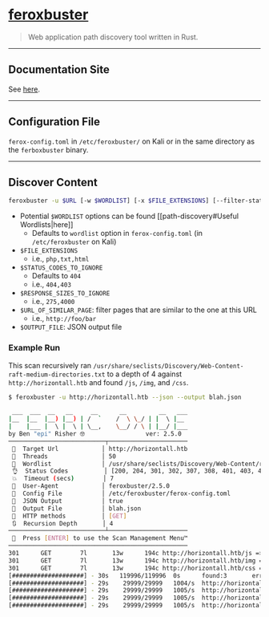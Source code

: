# [feroxbuster](https://github.com/epi052/feroxbuster)

> Web application path discovery tool written in Rust.

---

## Documentation Site

See [here](https://epi052.github.io/feroxbuster-docs/docs/).

---

## Configuration File

`ferox-config.toml` in `/etc/feroxbuster/` on Kali or in the same directory as the `ferboxbuster` binary.

---

## Discover Content

```bash
feroxbuster -u $URL [-w $WORDLIST] [-x $FILE_EXTENSIONS] [--filter-status $STATUS_CODES_TO_IGNORE] [--filter-size $RESPONSE_SIZES_TO_IGNORE] [--filter-similar-to $URL_OF_SIMILAR_PAGE] [--json --output $OUTPUT_FILE]
```

- Potential `$WORDLIST` options can be found [[path-discovery#Useful Wordlists|here]]
	- Defaults to `wordlist` option in `ferox-config.toml` (in `/etc/feroxbuster` on Kali)
- `$FILE_EXTENSIONS`
	- i.e., `php,txt,html`
- `$STATUS_CODES_TO_IGNORE`
	- Defaults to `404`
	- i.e., `404,403`
- `$RESPONSE_SIZES_TO_IGNORE`
	- i.e., `275,4000`
- `$URL_OF_SIMILAR_PAGE`: filter pages that are similar to the one at this URL
	- i.e., `http://foo/bar`
- `$OUTPUT_FILE`: JSON output file

### Example Run

This scan recursively ran `/usr/share/seclists/Discovery/Web-Content-raft-medium-directories.txt` to a depth of 4 against `http://horizontall.htb` and found `/js`, `/img`, and `/css`.

```bash
$ feroxbuster -u http://horizontall.htb --json --output blah.json

 ___  ___  __   __     __      __         __   ___
|__  |__  |__) |__) | /  `    /  \ \_/ | |  \ |__
|    |___ |  \ |  \ | \__,    \__/ / \ | |__/ |___
by Ben "epi" Risher 🤓                 ver: 2.5.0
───────────────────────────┬──────────────────────
 🎯  Target Url            │ http://horizontall.htb
 🚀  Threads               │ 50
 📖  Wordlist              │ /usr/share/seclists/Discovery/Web-Content/raft-medium-directories.txt
 👌  Status Codes          │ [200, 204, 301, 302, 307, 308, 401, 403, 405, 500]
 💥  Timeout (secs)        │ 7
 🦡  User-Agent            │ feroxbuster/2.5.0
 💉  Config File           │ /etc/feroxbuster/ferox-config.toml
 🧔  JSON Output           │ true
 💾  Output File           │ blah.json
 🏁  HTTP methods          │ [GET]
 🔃  Recursion Depth       │ 4
───────────────────────────┴──────────────────────
 🏁  Press [ENTER] to use the Scan Management Menu™
──────────────────────────────────────────────────
301      GET        7l       13w      194c http://horizontall.htb/js => http://horizontall.htb/js/
301      GET        7l       13w      194c http://horizontall.htb/img => http://horizontall.htb/img/
301      GET        7l       13w      194c http://horizontall.htb/css => http://horizontall.htb/css/
[####################] - 30s   119996/119996  0s      found:3       errors:0
[####################] - 29s    29999/29999   1004/s  http://horizontall.htb
[####################] - 29s    29999/29999   1005/s  http://horizontall.htb/js
[####################] - 29s    29999/29999   1005/s  http://horizontall.htb/img
[####################] - 29s    29999/29999   1005/s  http://horizontall.htb/css
```
